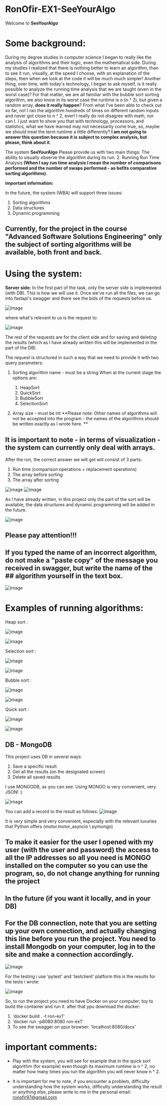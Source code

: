 # RonOfir-EX1-SeeYourAlgo
Welcome to **SeeYourAlgo**

# Some background:
During my degree studies in computer science I began to really like the analysis of algorithms and their logic, even the mathematical side.
During my studies I realized that there is nothing better to learn an algorithm, than to see it run, visually, at the speed I choose, with an explanation of the steps, then when we look at the code it will be much much simpler!
Another thing, over time, with today's technology, I began to ask myself, is it really possible to analyze the running time analysis that we are taught (even in the worst case)?
For that matter, we are all familiar with the bubble sort sorting algorithm, we also know in its worst case the runtime is o (n ^ 2), but given a random array, **does it really happen**?
From what I've been able to check out so far, no!
I ran the algorithm hundreds of times on different random inputs and never got close to n ^ 2, ever!
I really do not disagree with math, nor can I. I just want to show you that with technology, processors, and statistics, what we have learned may not necessarily come true, so, maybe we should treat the term runtime a little differently?
**I am not going to answer this question because it is subject to complex analysis, but please, think about it**.


The system **SeeYourAlgo**
Please provide us with two main things:
The ability to visually observe the algorithm during its run.
2. Running Run Time Analysis **(When I say run time analysis I mean the number of comparisons performed and the number of swaps performed - as befits comparative sorting algorithms)**.



**important information:**

In the future, the system (WBA) will support three issues:
1. Sorting algorithms
2. Data structures
3. Dynamic programming

## Currently, for the project in the course "Advanced Software Solutions Engineering" only the subject of sorting algorithms will be available, both front and back.


# Using the system:

**Server side:**
In the first part of the task, only the server side is implemented (with DB).
This is how we will use it.
Once we've run all the files, we can go into fastapi's swagger and there see the bids of the requests before us.


![image](https://user-images.githubusercontent.com/48864890/164219573-b0228faa-f6f3-4aea-8ba6-d9e1fe24d5e7.png)


where what's relevant to us is the request to:

![image](https://user-images.githubusercontent.com/48864890/164219766-bc280aef-59fc-4cdc-892d-0db4fe243ae0.png)

The rest of the requests are for the client side and for saving and deleting the results (which as I have already written this will be implemented in the part of the DB).

The request is structured in such a way that we need to provide it with two query parameters:
1. Sorting algorithm name - must be a string
When at the current stage the options are:

    1. HeapSort
    2. QuickSort
    3. BubbleSort
    4. SelectionSort
2. Array size - must be int
**Please note: Other names of algorithms will not be accepted into the program - the names of the algorithms should be written exactly as I wrote here.
**

## It is important to note - in terms of visualization - the system can currently only deal with arrays.


After the run, the correct answer we will get will consist of 3 parts:
1. Run time (comparison operations + replacement operations)
2. The array before sorting
3. The array after sorting


![image](https://user-images.githubusercontent.com/48864890/164220999-f11c233c-9087-4f06-a584-930d1e3d65c2.png)
![image](https://user-images.githubusercontent.com/48864890/164221067-c5d99cfe-359e-4a33-83d9-24a79598133e.png)



As I have already written, in this project only the part of the sort will be available, the data structures and dynamic programming will be added in the future.

![image](https://user-images.githubusercontent.com/48864890/164221748-85543c14-686c-432b-b8b7-2d07fbf4a00b.png)



## Please pay attention!!!
## If you typed the name of an incorrect algorithm, do not make a "paste copy" of the message you received in swagger, but write the name of the  ## algorithm yourself in the text box.
![image](https://user-images.githubusercontent.com/48864890/164223599-129ed55f-3636-4946-bc34-84069dd76701.png)




# Examples of running algorithms:
Heap sort : 

![image](https://user-images.githubusercontent.com/48864890/164225252-39050585-379f-4ebb-9f11-dcc04df5e1f6.png)

![image](https://user-images.githubusercontent.com/48864890/164225862-56232326-41fe-466d-a88e-21183b0276c9.png)


Selection sort :

![image](https://user-images.githubusercontent.com/48864890/164226006-5a0b9897-4121-423f-b336-c9544bb7fde7.png)

![image](https://user-images.githubusercontent.com/48864890/164226045-b04d1553-e835-4a77-a9ee-4075f06f7250.png)


Bubble sort : 

![image](https://user-images.githubusercontent.com/48864890/164226121-51e3dee5-9cc6-49fd-baa2-857daedc4e9f.png)

![image](https://user-images.githubusercontent.com/48864890/164226160-14b0fffd-ee6f-4139-99ea-17720c31e20a.png)


Quick  sort : 

![image](https://user-images.githubusercontent.com/48864890/164226221-40e86cda-ab84-4af7-bb93-2bd7865fb1e0.png)

![image](https://user-images.githubusercontent.com/48864890/164226260-e382356f-a9ab-47af-80f7-5a41ad51b64e.png)


## DB - MongoDB
This project uses DB in several ways:
1. Save a specific result
2. Get all the results (on the designated screen)
3. Delete all saved results

I use MONGODB, as you can see.
Using MONGO is very convenient, very JSON! :)

![image](https://user-images.githubusercontent.com/48864890/165379026-baf86251-8294-4656-a4b2-55783bac32ae.png)


You can add a record to the result as follows:
![image](https://user-images.githubusercontent.com/48864890/165379569-c728df56-572c-4880-88e4-3b21604a588b.png)

It is very simple and very convenient, especially with the relevant luxuries that Python offers (motor.motor_asyncio \ pymongo)



## To make it easier for the user I opened with my user (with the user and password) the access to all the IP addresses so all you need is MONGO installed on the computer so you can use the program, so, do not change anything for running the project

In the future (if you want it locally, and in your DB)
--
For the DB connection, note that you are setting up your own connection, and actually changing this line before you run the project.
You need to install Mongodb on your computer, log in to the site and make a connection accordingly.
--
![image](https://user-images.githubusercontent.com/48864890/165386675-f3014b32-c8c2-4321-a0f9-fa62fbc9bd5a.png)




For the testing i use 'pytest' and 'testclient' platform 
this is the results for the tests i wrote:

![image](https://user-images.githubusercontent.com/48864890/164978664-161da985-7ccd-43be-b6a1-9a8a84e1dc8b.png)




So, to run the project you need to have Docker on your computer; toy to build the container and run it.
after that ypu download the docker:
1. 'docker build . -t ron-ex1'
2. 'docker run -p8080:8080 ron-ex1'
3. To see the swagger on ypur browser:
'localhost:8080/docs'

# important comments:
* Play with the system, you will see for example that in the quick sort algorithm (for example) even though its maximum runtime is n ^ 2, no matter how many times you run the algorithm you will never know n ^ 2.


* It is important for me to note, if you encounter a problem, difficulty understanding how the system works, difficulty understanding the result or anything else, please write to me in the personal email: ronofir97@gmail.com



